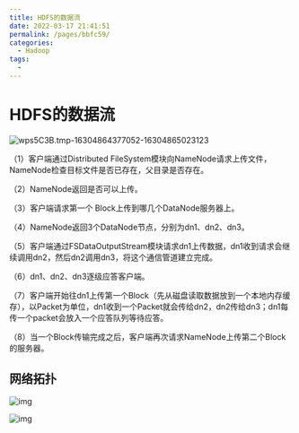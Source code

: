 ```yaml
---
title: HDFS的数据流
date: 2022-03-17 21:41:51
permalink: /pages/bbfc59/
categories:
  - Hadoop
tags:
  - 
---
```

# HDFS的数据流

![wps5C3B.tmp-16304864377052-16304865023123](D:/code/md/imags/wps5C3B.tmp-16304864377052-16304865023123.png)

（1）客户端通过Distributed FileSystem模块向NameNode请求上传文件，NameNode检查目标文件是否已存在，父目录是否存在。

（2）NameNode返回是否可以上传。

（3）客户端请求第一个 Block上传到哪几个DataNode服务器上。

（4）NameNode返回3个DataNode节点，分别为dn1、dn2、dn3。

（5）客户端通过FSDataOutputStream模块请求dn1上传数据，dn1收到请求会继续调用dn2，然后dn2调用dn3，将这个通信管道建立完成。

（6）dn1、dn2、dn3逐级应答客户端。

（7）客户端开始往dn1上传第一个Block（先从磁盘读取数据放到一个本地内存缓存），以Packet为单位，dn1收到一个Packet就会传给dn2，dn2传给dn3；dn1每传一个packet会放入一个应答队列等待应答。

（8）当一个Block传输完成之后，客户端再次请求NameNode上传第二个Block的服务器。



## 网络拓扑

![img](https://cdn.jsdelivr.net/gh/Iekrwh/images/md-images/wpsE9DB.tmp-16304875223645.png)

![img](https://cdn.jsdelivr.net/gh/Iekrwh/images/md-images/wps939E.tmp-16304876304676.png)





